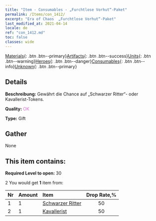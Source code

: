 ```yaml
---
title: "Item - Consumables - „Furchtlose Vorhut“-Paket"
permalink: /Items/con_1412/
excerpt: "Era of Chaos  „Furchtlose Vorhut“-Paket"
last_modified_at: 2021-04-14
locale: de
ref: "con_1412.md"
toc: false
classes: wide
---
```

 [Materials](/de/Items/){: .btn .btn--primary}[Artifacts](/de/Items/Artifacts/){: .btn .btn--success}[Units](/de/Items/Units/){: .btn .btn--warning}[Heroes](/de/Items/Heroes/){: .btn .btn--danger}[Consumables](/de/Items/Consumables/){: .btn .btn--info}[Unknown](/de/Items/Unknown/){: .btn .btn--primary}

## Details
 **Beschreibung:** Gewährt die Chance auf „Schwarzer Ritter“- oder Kavallerist-Tokens.

 **Quality:** <span style="color: #DA70D6">OK</span>

 **Type:** Gift

## Gather

  None

## This item contains:

 **Required Level to open:** 30

 2 You would get **1** item  from:

  | Nr | Amount |     Item    | Drop Rate,% |
  |:---|:-------|:------------|:---------:|
  | 1 | 1 | [Schwarzer Ritter](/de/Items/unt_213/) | 50 | 
  | 2 | 1 | [Kavallerist](/de/Items/unt_195/) | 50 | 
